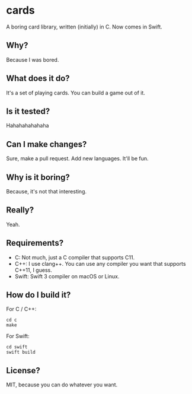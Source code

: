 # cards
A boring card library, written (initially) in C.  Now comes in Swift.

## Why?
Because I was bored.

## What does it do?
It's a set of playing cards.  You can build a game out of it.

## Is it tested?
Hahahahahahaha

## Can I make changes?
Sure, make a pull request.  Add new languages.  It'll be fun.

## Why is it boring?
Because, it's not that interesting.

## Really?
Yeah.

## Requirements?
* C: Not much, just a C compiler that supports C11.
* C++: I use clang++.  You can use any compiler you want that supports C++11, I guess.
* Swift: Swift 3 compiler on macOS or Linux.

## How do I build it?
For C / C++:

    cd c
    make

For Swift:

    cd swift
    swift build

## License?
MIT, because you can do whatever you want.
